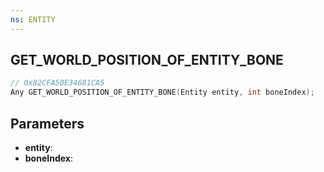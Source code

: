 ```yaml
---
ns: ENTITY
---
```

## GET_WORLD_POSITION_OF_ENTITY_BONE

```c
// 0x82CFA50E34681CA5
Any GET_WORLD_POSITION_OF_ENTITY_BONE(Entity entity, int boneIndex);
```

## Parameters
* **entity**:
* **boneIndex**:
